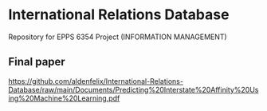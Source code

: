 # International Relations Database
Repository for EPPS 6354 Project (INFORMATION MANAGEMENT)

## Final paper
https://github.com/aldenfelix/International-Relations-Database/raw/main/Documents/Predicting%20Interstate%20Affinity%20Using%20Machine%20Learning.pdf
